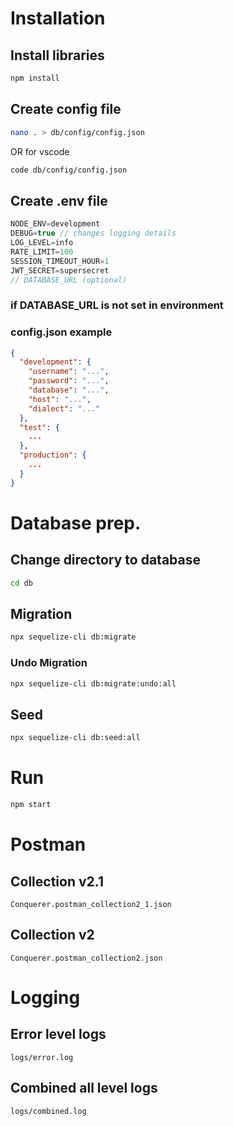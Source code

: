 # Installation
## Install libraries
```bash
npm install
```
## Create config file
```bash
nano . > db/config/config.json
```
OR for vscode
```bash
code db/config/config.json
```
## Create .env file
```javascript
NODE_ENV=development
DEBUG=true // changes logging details
LOG_LEVEL=info
RATE_LIMIT=100
SESSION_TIMEOUT_HOUR=1
JWT_SECRET=supersecret
// DATABASE_URL (optional)
```
### if DATABASE_URL is not set in environment
### config.json example
```json
{
  "development": {
    "username": "...",
    "password": "...",
    "database": "...",
    "host": "...",
    "dialect": "..."
  },
  "test": {
    ...
  },
  "production": {
    ...
  }
}
```

# Database prep.
## Change directory to database
```bash 
cd db
```
## Migration
```bash 
npx sequelize-cli db:migrate 
```
### Undo Migration
```bash 
npx sequelize-cli db:migrate:undo:all
```
## Seed
```bash 
npx sequelize-cli db:seed:all
```

# Run
```bash 
npm start
```

# Postman
## Collection v2.1
```
Conquerer.postman_collection2_1.json
```
## Collection v2
```
Conquerer.postman_collection2.json
```

# Logging

## Error level logs
```
logs/error.log
```
## Combined all level logs
```
logs/combined.log
```